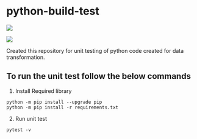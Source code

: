 # python-build-test

![](https://github.com/Gyogeshwar/python-build-test/actions/workflows/build.yml/badge.svg)

![](https://img.shields.io/badge/Made_in-python-blue)

Created this repository for unit testing of python code created for data transformation.

## To run the unit test follow the below commands

1. Install Required library

```shell
python -m pip install --upgrade pip
python -m pip install -r requirements.txt
```

2. Run unit test 

```shell
pytest -v
```

